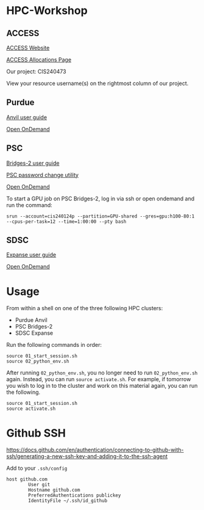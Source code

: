 # HPC-Workshop

## ACCESS

[ACCESS Website](https://access-ci.org/)

[ACCESS Allocations Page](https://allocations.access-ci.org/)

Our project: CIS240473

View your resource username(s) on the rightmost column of our project.

## Purdue

[Anvil user guide](https://www.rcac.purdue.edu/knowledge/anvil)

[Open OnDemand](https://ondemand.anvil.rcac.purdue.edu/)

## PSC

[Bridges-2 user guide](https://www.psc.edu/resources/bridges-2/user-guide/)

[PSC password change utility](https://apr.psc.edu/)

[Open OnDemand](https://ondemand.bridges2.psc.edu/)

To start a GPU job on PSC Bridges-2, log in  via ssh or open ondemand and run the command:

```shell
srun --account=cis240124p --partition=GPU-shared --gres=gpu:h100-80:1 --cpus-per-task=12 --time=1:00:00 --pty bash
```

## SDSC

[Expanse user guide](https://www.sdsc.edu/systems/expanse/user_guide.html)

[Open OnDemand](https://portal.expanse.sdsc.edu/)

# Usage

From within a shell on one of the three following HPC clusters:

- Purdue Anvil
- PSC Bridges-2
- SDSC Expanse

Run the following commands in order:

```shell
source 01_start_session.sh
source 02_python_env.sh
```

After running `02_python_env.sh`, you no longer need to run `02_python_env.sh` again.
Instead, you can run `source activate.sh`.
For example, if tomorrow you wish to log in to the cluster and work on this material again, you can run the following.

```shell
source 01_start_session.sh
source activate.sh
```

# Github SSH

https://docs.github.com/en/authentication/connecting-to-github-with-ssh/generating-a-new-ssh-key-and-adding-it-to-the-ssh-agent

Add to your `.ssh/config`

```shell
host github.com
        User git
        Hostname github.com
        PreferredAuthentications publickey
        IdentityFile ~/.ssh/id_github
```
